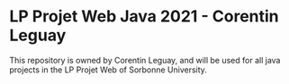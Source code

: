 # LP Projet Web Java 2021 - Corentin Leguay

This repository is owned by Corentin Leguay, and will be used for all java projects in the LP Projet Web of Sorbonne University.
